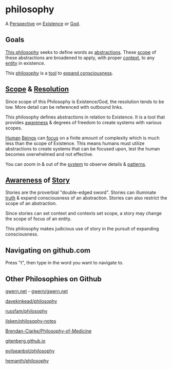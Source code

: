 philosophy
==========

A [Perspective](./src/perspective.md) on [Existence](./src/existence.md) or [God](./src/god.md).

## Goals

[This philosophy](./src/this-philosophy.md) seeks to define words as [abstractions](./src/abstraction.md). These [scope](./src/scope.md) of these abstractions are broadened to apply, with proper [context](./src/context.md), to any [entity](./src/entity.md) in existence.

This [philosophy](./src/philosophy.md) is a [tool](./src/tool.md) to [expand consciousness](./src/expanding-consciousness.md).

## [Scope](./src/scope.md) & [Resolution](./src/resolution.md)

Since scope of this Philosophy is Existence/God, the resolution tends to be low. More detail can be referenced with outbound links.

This philosophy defines abstractions in relation to Existence. It is a tool that provides [awareness](./src/awareness.md) & degrees of freedom to create systems with various scopes.

[Human](./src/human.md) [Beings](./src/being.md) can [focus](./src/focus.md) on a finite amount of complexity which is much less than the scope of Existence. This means humans must utilize abstractions to create systems that can be focused upon, lest the human becomes overwhelmed and not effective.

You can zoom in & out of the [system](./system.md) to observe details & [patterns](./src/pattern.md).

## [Awareness](./src/awareness.md) of [Story](./src/story.md)

Stories are the proverbial "double-edged sword". Stories can illuminate [truth](./src/truth.md) & expand consciousness of an abstraction. Stories can also restrict the scope of an abstraction.

Since stories can set context and contexts set scope, a story may change the scope of focus of an entity.

This philosophy makes judicious use of story in the pursuit of expanding consciousness.

## Navigating on github.com

Press "t", then type in the word you want to navigate to.

## Other Philosophies on Github

[gwern.net](http://www.gwern.net/) - [gwern/gwern.net](https://github.com/gwern/gwern.net)

[davekinkead/philosophy](https://github.com/davekinkead/philosophy)

[russfam/philosophy](https://github.com/russfam/philosophy)

[ilsken/philosophy-notes](https://github.com/ilsken/philosophy-notes)

[Brendan-Clarke/Philosophy-of-Medicine](https://github.com/Brendan-Clarke/Philosophy-of-Medicine)

[gitenberg.github.io](https://gitenberg.github.io/)

[evilseanbot/philosophy](https://github.com/evilseanbot/philosophy)

[hemanth/philosophy](https://github.com/hemanth/philosophy)
